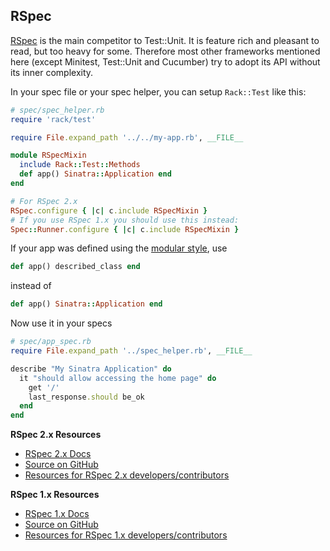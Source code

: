 RSpec
---------

[RSpec][rs] is the main competitor to Test::Unit. It is feature rich and
pleasant to read, but too heavy for some. Therefore most other frameworks
mentioned here (except Minitest, Test::Unit and Cucumber) try to adopt its API
without its inner complexity.

In your spec file or your spec helper, you can setup `Rack::Test` like this:

```ruby
# spec/spec_helper.rb
require 'rack/test'

require File.expand_path '../../my-app.rb', __FILE__

module RSpecMixin
  include Rack::Test::Methods
  def app() Sinatra::Application end
end

# For RSpec 2.x
RSpec.configure { |c| c.include RSpecMixin }
# If you use RSpec 1.x you should use this instead:
Spec::Runner.configure { |c| c.include RSpecMixin }
```

If your app was defined using the [modular style](http://www.sinatrarb.com/intro.html#Sinatra::Base%20-%20Middleware,%20Libraries,%20and%20Modular%20Apps), use

```ruby
def app() described_class end
```

instead of

```ruby
def app() Sinatra::Application end
```

Now use it in your specs

```ruby
# spec/app_spec.rb
require File.expand_path '../spec_helper.rb', __FILE__

describe "My Sinatra Application" do
  it "should allow accessing the home page" do
    get '/'
    last_response.should be_ok
  end
end
```

**RSpec 2.x Resources**

*   [RSpec 2.x Docs](http://relishapp.com/rspec)
*   [Source on GitHub](https://github.com/rspec/rspec)
*   [Resources for RSpec 2.x developers/contributors](https://github.com/rspec/rspec-dev)

**RSpec 1.x Resources**

*   [RSpec 1.x Docs](http://rspec.info/)
*   [Source on GitHub](https://github.com/dchelimsky/rspec)
*   [Resources for RSpec 1.x developers/contributors](https://github.com/dchelimsky/rspec-dev)

[rs]: http://rspec.info
